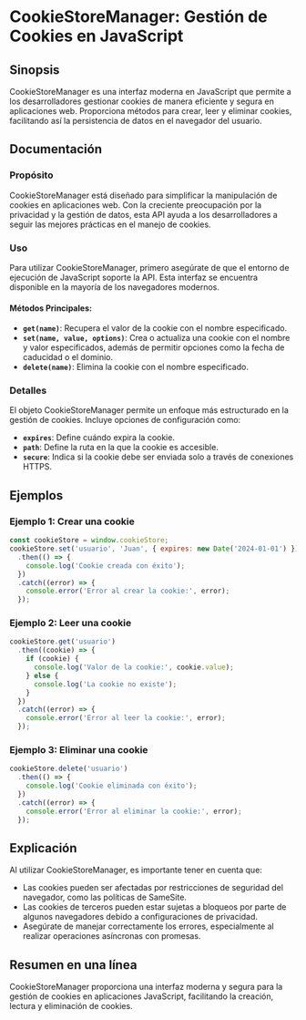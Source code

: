 <!--
Meta Description: # CookieStoreManager: Gestión de Cookies en JavaScript ## Sinopsis CookieStoreManager es una interfaz moderna en JavaScript que permite a los desarrol...
Meta Keywords: cookie, error, cookies, cookiestoremanager, javascript
-->

# CookieStoreManager: Gestión de Cookies en JavaScript

## Sinopsis
CookieStoreManager es una interfaz moderna en JavaScript que permite a los desarrolladores gestionar cookies de manera eficiente y segura en aplicaciones web. Proporciona métodos para crear, leer y eliminar cookies, facilitando así la persistencia de datos en el navegador del usuario.

## Documentación

### Propósito
CookieStoreManager está diseñado para simplificar la manipulación de cookies en aplicaciones web. Con la creciente preocupación por la privacidad y la gestión de datos, esta API ayuda a los desarrolladores a seguir las mejores prácticas en el manejo de cookies.

### Uso
Para utilizar CookieStoreManager, primero asegúrate de que el entorno de ejecución de JavaScript soporte la API. Esta interfaz se encuentra disponible en la mayoría de los navegadores modernos.

#### Métodos Principales:
- **`get(name)`**: Recupera el valor de la cookie con el nombre especificado.
- **`set(name, value, options)`**: Crea o actualiza una cookie con el nombre y valor especificados, además de permitir opciones como la fecha de caducidad o el dominio.
- **`delete(name)`**: Elimina la cookie con el nombre especificado.

### Detalles
El objeto CookieStoreManager permite un enfoque más estructurado en la gestión de cookies. Incluye opciones de configuración como:
- **`expires`**: Define cuándo expira la cookie.
- **`path`**: Define la ruta en la que la cookie es accesible.
- **`secure`**: Indica si la cookie debe ser enviada solo a través de conexiones HTTPS.

## Ejemplos

### Ejemplo 1: Crear una cookie
```javascript
const cookieStore = window.cookieStore;
cookieStore.set('usuario', 'Juan', { expires: new Date('2024-01-01') })
  .then(() => {
    console.log('Cookie creada con éxito');
  })
  .catch((error) => {
    console.error('Error al crear la cookie:', error);
  });
```

### Ejemplo 2: Leer una cookie
```javascript
cookieStore.get('usuario')
  .then((cookie) => {
    if (cookie) {
      console.log('Valor de la cookie:', cookie.value);
    } else {
      console.log('La cookie no existe');
    }
  })
  .catch((error) => {
    console.error('Error al leer la cookie:', error);
  });
```

### Ejemplo 3: Eliminar una cookie
```javascript
cookieStore.delete('usuario')
  .then(() => {
    console.log('Cookie eliminada con éxito');
  })
  .catch((error) => {
    console.error('Error al eliminar la cookie:', error);
  });
```

## Explicación
Al utilizar CookieStoreManager, es importante tener en cuenta que:
- Las cookies pueden ser afectadas por restricciones de seguridad del navegador, como las políticas de SameSite.
- Las cookies de terceros pueden estar sujetas a bloqueos por parte de algunos navegadores debido a configuraciones de privacidad.
- Asegúrate de manejar correctamente los errores, especialmente al realizar operaciones asíncronas con promesas.

## Resumen en una línea
CookieStoreManager proporciona una interfaz moderna y segura para la gestión de cookies en aplicaciones JavaScript, facilitando la creación, lectura y eliminación de cookies.